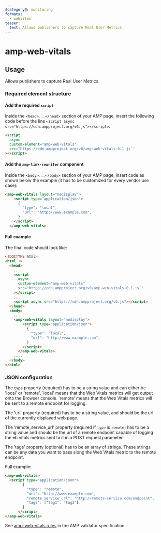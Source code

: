 ```yaml
---
$category@: monitoring
formats:
  - websites
teaser:
  text: Allows publishers to capture Real User Metrics.
---
```

<!--
Copyright 2020 The AMP HTML Authors. All Rights Reserved.

Licensed under the Apache License, Version 2.0 (the "License");
you may not use this file except in compliance with the License.
You may obtain a copy of the License at

      http://www.apache.org/licenses/LICENSE-2.0

Unless required by applicable law or agreed to in writing, software
distributed under the License is distributed on an "AS-IS" BASIS,
WITHOUT WARRANTIES OR CONDITIONS OF ANY KIND, either express or implied.
See the License for the specific language governing permissions and
limitations under the License.
-->

# amp-web-vitals

<!--
  If the component is relevant for more than one format and operates differently between these
  formats, include and filter multiple content blocks and code samples.
-->

## Usage

Allows publishers to capture Real User Metrics.

### Required element structure

#### Add the required `script`

Inside the `<head>...</head>` section of your AMP page, insert the following
code before the line
`<script async src="https://cdn.ampproject.org/v0.js"></script>`.

```html
<script
  async
  custom-element="amp-web-vitals"
  src="https://cdn.ampproject.org/v0/amp-web-vitals-0.1.js`"
></script>
```

#### Add the `amp-link-rewriter` component

Inside the `<body>...</body>` section of your AMP page, insert code as shown
below the example (it has to be customized for every vendor use case):

```html
<amp-web-vitals layout="nodisplay">
    <script type="application/json">
      {
        "type": "local",
        "url": "http://www.example.com",
      }
    </script>
  </amp-web-vitals>
```

#### Full example

The final code should look like:

```html
<!DOCTYPE html>
<html ⚡>
  <head>
    ...
    <script
      async
      custom-element="amp-web-vitals"
      src="https://cdn.ampproject.org/v0/amp-web-vitals-0.1.js`"
    ></script>
    ...
    <script async src="https://cdn.ampproject.org/v0.js"></script>
  </head>
  <body>
    ...
    <amp-web-vitals layout="nodisplay">
        <script type="application/json">
          {
            "type": "local",
            "url": "http://www.example.com",
          }
        </script>
      </amp-web-vitals>
    ....
  </body>
</html>
```

### JSON configuration

The `type` property (required) has to be a string value and can either be 'local' or 'remote'. 
'local' means that the Web Vitals metrics will get output onto the Browser console. 
'remote' means that the Web Vitals metrics will be sent to a remote endpoint for logging. 

The 'url' property (required) has to be a string value, and should be the url of the currently displayed web page.

The 'remote_service_url' property (required if `type` is `remote`) has to be a string value and should be
the url of a remote endpoint capable of logging the eb vitals metrics sent to it in a POST request parameter.

The 'tags' property (optional) has to be an array of strings. These strings can be any data you want to pass
along the Web Vitals metric to the remote endpoint.

Full example:

```html
<amp-web-vitals>
  <script type="application/json">
        {
          "type": "remote",
          "url": "http://www.example.com",
          "remote_service_url": "http://remote-service.com/endpoint",
          "tags": ["tag1", "tag2"]
        }
      </script>
</amp-web-vitals>
```

See [amp-web-vitals rules](https://github.com/ampproject/amphtml/blob/master/extensions/amp-web-vitals/validator-amp-web-vitals.protoascii) in the AMP validator specification.
